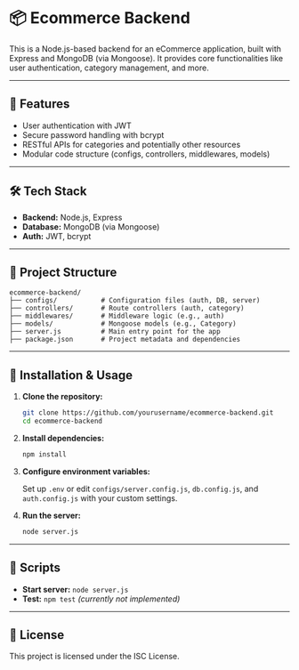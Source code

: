 
# 📦 Ecommerce Backend

This is a Node.js-based backend for an eCommerce application, built with Express and MongoDB (via Mongoose). It provides core functionalities like user authentication, category management, and more.

---

## 🚀 Features

- User authentication with JWT
- Secure password handling with bcrypt
- RESTful APIs for categories and potentially other resources
- Modular code structure (configs, controllers, middlewares, models)

---

## 🛠 Tech Stack

- **Backend:** Node.js, Express
- **Database:** MongoDB (via Mongoose)
- **Auth:** JWT, bcrypt

---

## 📁 Project Structure

```
ecommerce-backend/
├── configs/           # Configuration files (auth, DB, server)
├── controllers/       # Route controllers (auth, category)
├── middlewares/       # Middleware logic (e.g., auth)
├── models/            # Mongoose models (e.g., Category)
├── server.js          # Main entry point for the app
├── package.json       # Project metadata and dependencies
```

---

## 🧪 Installation & Usage

1. **Clone the repository:**
   ```bash
   git clone https://github.com/yourusername/ecommerce-backend.git
   cd ecommerce-backend
   ```

2. **Install dependencies:**
   ```bash
   npm install
   ```

3. **Configure environment variables:**

   Set up `.env` or edit `configs/server.config.js`, `db.config.js`, and `auth.config.js` with your custom settings.

4. **Run the server:**
   ```bash
   node server.js
   ```

---

## 📝 Scripts

- **Start server:** `node server.js`
- **Test:** `npm test` *(currently not implemented)*

---

## 📄 License

This project is licensed under the ISC License.
